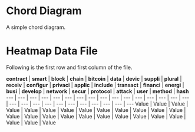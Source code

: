 # Chord Diagram
A simple chord diagram.

# Heatmap Data File

Following is the first row and first column of the file.

**contract** | **smart** | **block** | **chain** | **bitcoin** | **data** | **devic** | **suppli** | **plural** | **receiv** | **configur** | **privaci** | **applic** | **include** | **transact** | **financi** | **energi** | **busi** | **develop** | **network** | **secur** | **protocol** | **attack** | **user** | **method** | **hash**
--- | --- | --- | --- | --- | --- | --- | --- | --- | --- | --- | --- | --- | --- | --- | --- | --- | --- | --- | --- | --- | --- | --- | --- | --- | --- | ---
Value | Value | Value | Value | Value | Value | Value | Value | Value | Value | Value | Value | Value | Value | Value | Value | Value | Value | Value | Value | Value | Value | Value | Value | Value | Value 
